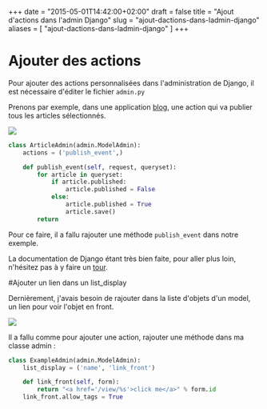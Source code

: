 +++
date = "2015-05-01T14:42:00+02:00"
draft = false
title = "Ajout d'actions dans l'admin Django"
slug = "ajout-dactions-dans-ladmin-django"
aliases = [
	"ajout-dactions-dans-ladmin-django"
]
+++
# Ajouter des actions

Pour ajouter des actions personnalisées dans l'administration de Django, il est nécessaire d'éditer le fichier `admin.py`

Prenons par exemple, dans une application [blog](https://github.com/pabardina/django-blog), une action qui va publier tous les articles sélectionnés.
<!--more-->
![](/images/2015/05/admin_1.png)

```python
class ArticleAdmin(admin.ModelAdmin):
    actions = ('publish_event',)

    def publish_event(self, request, queryset):
        for article in queryset:
            if article.published:
                article.published = False
            else:
                article.published = True
                article.save()
        return
```

Pour ce faire, il a fallu rajouter une méthode `publish_event` dans notre exemple.

La documentation de Django étant très bien faite, pour aller plus loin, n'hésitez pas à y faire un [tour](https://docs.djangoproject.com/en/1.7/ref/contrib/admin/actions/). 


#Ajouter un lien dans un list_display

Dernièrement, j'avais besoin de rajouter dans la liste d'objets d'un model, un lien pour voir l'objet en front.

![](/images/2015/05/admin_2.png)

Il a fallu comme pour ajouter une action, rajouter une méthode dans ma classe admin :

```python
class ExampleAdmin(admin.ModelAdmin):
    list_display = ('name', 'link_front')

    def link_front(self, form):
        return "<a href='/view/%s'>click me</a>" % form.id
    link_front.allow_tags = True
```


